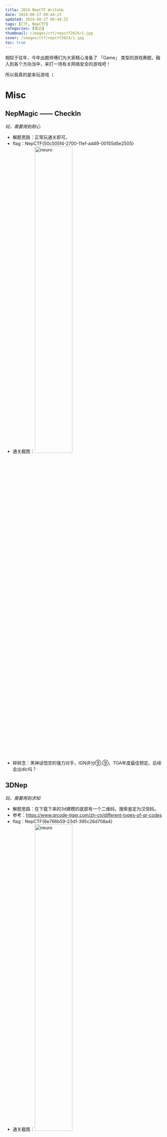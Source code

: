 ```yaml
---
title: 2024 NepCTF WriteUp
date: 2024-08-27 09:44:23
updated: 2024-08-27 09:44:23
tags: [CTF, NepCTF]
categories: [笔记]
thumbnail: /images/ctf/nepctf2024/1.jpg
cover: /images/ctf/nepctf2024/1.jpg
toc: true
---
```


相较于往年，今年出题师傅们为大家精心准备了 「Game」 类型的游戏赛题，融入到各个方向当中，来打一场有关网络安全的游戏吧！

所以我真的是来玩游戏（
<!-- more -->

# Misc
## NepMagic —— CheckIn
*玩，需要用到耐心*

- 解题思路：正常玩通关即可。
- flag：NepCTF{50c505f4-2700-11ef-ad49-00155d5e2505}
- 通关截图：<img src="/images/ctf/nepctf2024/2.png" alt="neuro" width="50%">
- 碎碎念：黑神话悟空的强力对手，IGN评分⑨.⑨，TGA年度最佳预定。后续会出dlc吗？
<div STYLE="page-break-after: always;"></div>


## 3DNep
*玩，需要用到求知*

- 解题思路：在下载下来的3d建模的底部有一个二维码，搜索鉴定为汉信码。
- 参考：https://www.qrcode-tiger.com/zh-cn/different-types-of-qr-codes
- flag：NepCTF{6e766b59-23d1-395c26d708a4}
- 通关截图：<img src="/images/ctf/nepctf2024/3.png" alt="neuro" width="50%">
- 碎碎念：把你nepnep掉！


<div STYLE="page-break-after: always;"></div>

## NepCamera
*玩，需要用到角膜*

- 解题思路：发现jfif文件头，提取出来，文件头有1313个，尾233个，没有遇到尾自动补全。然后用消失的眼角膜看出来一千张图中滚动的flag。
- flag：flag{Th3_c4mer4_takes_c1ear_pictures}
- 通关截图：<img src="/images/ctf/nepctf2024/4.png" alt="neuro" width="50%"><img src="/images/ctf/nepctf2024/5.png" alt="neuro" width="50%"><img src="/images/ctf/nepctf2024/6.png" alt="neuro" width="50%"><img src="/images/ctf/nepctf2024/7.png" alt="neuro" width="50%">
- 碎碎念：请选择你的拍屏教派。

脚本如下
```python
import os

def extract_jpegs_from_pcapng(file_path):
    with open(file_path, 'rb') as f:
        data = f.read()

    start_marker = b'\xFF\xD8\xFF'
    end_marker = b'\xFF\xD9'
    jpeg_count = 0
    current_jpeg = bytearray()
    recording = False

    i = 0
    while i < len(data):
        if data[i:i+3] == start_marker:
            if recording:
                # Save the current JPEG with an added end marker
                current_jpeg.extend(end_marker)
                save_jpeg(current_jpeg, jpeg_count)
                jpeg_count += 1
                current_jpeg = bytearray()
            recording = True
            current_jpeg.extend(start_marker)
            i += 3
        elif recording:
            if data[i:i+2] == end_marker:
                current_jpeg.extend(end_marker)
                save_jpeg(current_jpeg, jpeg_count)
                jpeg_count += 1
                current_jpeg = bytearray()
                recording = False
                i += 2
            else:
                current_jpeg.append(data[i])
                i += 1
        else:
            i += 1

    # If still recording at the end of the file, save the last JPEG
    if recording:
        current_jpeg.extend(end_marker)
        save_jpeg(current_jpeg, jpeg_count)

def save_jpeg(jpeg_data, count):
    file_name = f'image_{count}.jpg'
    with open(file_name, 'wb') as f:
        f.write(jpeg_data)
    print(f'Saved {file_name}')

if __name__ == "__main__":
    extract_jpegs_from_pcapng('NepCamera.pcapng')


```
<div STYLE="page-break-after: always;"></div>

## DCTris Evolved
*玩，需要用到肝肾*

- 解题思路：玩一晚上通关，发现提示flag在vmu里。通过查wiki得知vmu是一种显示设备。模拟器设置里打开show in vmu，看左上角滚动的flag。
- flag：NepCTF{Celebrating...Tetris_40TH_Anniversary!}
- 通关截图：<img src="/images/ctf/nepctf2024/8.png" alt="neuro" width="50%">
- 碎碎念：玩着玩着安详地睡着了。

<div STYLE="page-break-after: always;"></div>

# Reverse

## Super Neuro : Escape from Flame!
*玩，需要用到里技*
- 解题思路：随机到边缘跳板少的，宏绑定space + 50ms 贴墙开启飞升之路。
- flag：NepCTF{d433dfc5339ff746f6c1f8c5472bac18e4d65f2f0fb1a9d5}
- 通关截图：<img src="/images/ctf/nepctf2024/9.png" alt="neuro" width="50%">
- 碎碎念：并非取消。跳跃游戏偶遇neuro，连跳吸附强如怪物，拼尽全力无法战胜。



<div STYLE="page-break-after: always;"></div>


# 总结
ID： Neur0_5ama

非常好比赛，非常好题目，但是感觉自己除了玩游戏什么都没做（躺

前有学习，因此接下来时间很重要。



